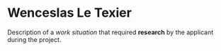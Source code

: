 # Wenceslas Le Texier

Description of a *work situation* that required **research** by the applicant during the project.
